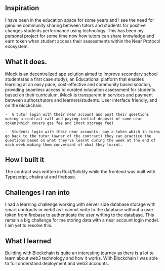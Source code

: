## Inspiration

I have been in the education space for some years and I see the need for genuine community sharing between tutors and students for positive changes students performance using technology.  This has been my personal project for some time now how tutors can share knowledge and earn token when student access their assessments within the Near Protocol ecosystem.

## What it does.

iMock is an decentralized app solution aimed to improve secondary school students(as a first case study), an Educational platform that enables learning at an easy pace, cost-effective and community based solution, providing seamless access to curated education assessment for students based on their curriculum. iMock is transparent in services and payment between authors/tutors and learners/students. User interface friendly, and on the blockchain.
    
    -  A tutor login with their near account and post their questions making a contract call and paying initial deposit of some near token(which covers gas fee and iMock storage fee)
    
    -  Students login with their near accounts, pay a token which in turns go back to the tutor (owner of the contract) they can practice the questions based on what they've learnt during the week at the end of each week making them conversant of what they learnt.

## How I built it

The contract was written in Rust/Solidity while the frontend was built with Typescript, chakra ui and firebase.  

## Challenges I ran into

I had a learning challenge working with server side database storage with smart contracts or web3 as I cannot write to the database without a user token from firebase to authenticate the user writing to the database. This remain a big challenge for me storing data with a near account login model. I am yet to resolve this. 


## What I learned

Building with Blockchain is quite an interesting journey as there is a lot to learn about web3 technology and how it works. With Blockchain I was able to full understand deployment and web3 accounts.

